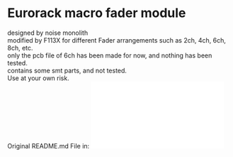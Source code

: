# Eurorack macro fader module
designed by noise monolith\
modified by F113X for different Fader arrangements such as 2ch, 4ch, 6ch, 8ch, etc.\
only the pcb file of 6ch has been made for now, and nothing has been tested.\
contains some smt parts, and not tested.\
Use at your own risk.\
Original README.md File in: ![readme-original.md](readme-original.md)

